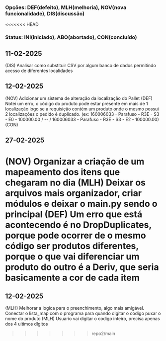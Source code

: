 ### Opções: DEF(defeito), MLH(melhoria), NOV(nova funcionalidade), DIS(discussão)
<<<<<<< HEAD
### Status: INI(iniciado), ABO(abortado), CON(concluído)
## 11-02-2025
(DIS) Analisar como substituir CSV por algum banco de dados permitindo acesso de diferentes localidades

## 12-02-2025
(NOV) Adicionar um sistema de alteração da localização do Pallet
(DEF) Notei um erro, o código do produto pode estar presente em mais de 1 localização logo se a requisição contém um produto onde o mesmo possui 2 localizações o pedido é duplicado. (ex: 160006033 - Parafuso - R3E - S3 - E0 - 100000.00 / -- / 160006033 - Parafuso - R3E - S3 - E2 - 100000.00) (CON)

## 27-02-2025
(NOV) Organizar a criação de um mapeamento dos itens que chegaram no dia
(MLH) Deixar os arquivos mais organizador, criar módulos e deixar o main.py sendo o principal
(DEF) Um erro que está acontecendo é no DropDuplicates, porque pode ocorrer de o mesmo código ser produtos diferentes, porque o que vai diferenciar um produto do outro é a Deriv, que seria basicamente a cor de cada item
=======
## 12-02-2025
(MLH) Melhorar a logica para o preenchimento, algo mais amigável. Conectar o lista_map com o programa para quando digitar o codigo puxar o nome do produto
(MLH) Usuario vai digitar o codigo inteiro, precisa apenas dos 4 ultimos dígitos
>>>>>>> repo2/main
